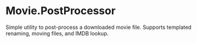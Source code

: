 Movie.PostProcessor
===================

Simple utility to post-process a downloaded movie file.  Supports templated renaming, moving files, and IMDB lookup.